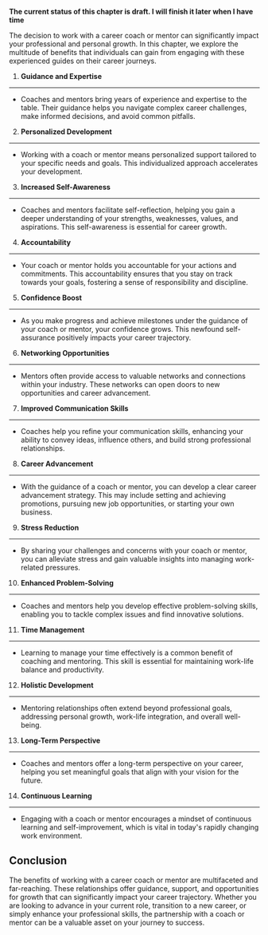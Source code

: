 **The current status of this chapter is draft. I will finish it later when I have time**

The decision to work with a career coach or mentor can significantly impact your professional and personal growth. In this chapter, we explore the multitude of benefits that individuals can gain from engaging with these experienced guides on their career journeys.

1. **Guidance and Expertise**
-----------------------------

* Coaches and mentors bring years of experience and expertise to the table. Their guidance helps you navigate complex career challenges, make informed decisions, and avoid common pitfalls.

2. **Personalized Development**
-------------------------------

* Working with a coach or mentor means personalized support tailored to your specific needs and goals. This individualized approach accelerates your development.

3. **Increased Self-Awareness**
-------------------------------

* Coaches and mentors facilitate self-reflection, helping you gain a deeper understanding of your strengths, weaknesses, values, and aspirations. This self-awareness is essential for career growth.

4. **Accountability**
---------------------

* Your coach or mentor holds you accountable for your actions and commitments. This accountability ensures that you stay on track towards your goals, fostering a sense of responsibility and discipline.

5. **Confidence Boost**
-----------------------

* As you make progress and achieve milestones under the guidance of your coach or mentor, your confidence grows. This newfound self-assurance positively impacts your career trajectory.

6. **Networking Opportunities**
-------------------------------

* Mentors often provide access to valuable networks and connections within your industry. These networks can open doors to new opportunities and career advancement.

7. **Improved Communication Skills**
------------------------------------

* Coaches help you refine your communication skills, enhancing your ability to convey ideas, influence others, and build strong professional relationships.

8. **Career Advancement**
-------------------------

* With the guidance of a coach or mentor, you can develop a clear career advancement strategy. This may include setting and achieving promotions, pursuing new job opportunities, or starting your own business.

9. **Stress Reduction**
-----------------------

* By sharing your challenges and concerns with your coach or mentor, you can alleviate stress and gain valuable insights into managing work-related pressures.

10. **Enhanced Problem-Solving**
--------------------------------

* Coaches and mentors help you develop effective problem-solving skills, enabling you to tackle complex issues and find innovative solutions.

11. **Time Management**
-----------------------

* Learning to manage your time effectively is a common benefit of coaching and mentoring. This skill is essential for maintaining work-life balance and productivity.

12. **Holistic Development**
----------------------------

* Mentoring relationships often extend beyond professional goals, addressing personal growth, work-life integration, and overall well-being.

13. **Long-Term Perspective**
-----------------------------

* Coaches and mentors offer a long-term perspective on your career, helping you set meaningful goals that align with your vision for the future.

14. **Continuous Learning**
---------------------------

* Engaging with a coach or mentor encourages a mindset of continuous learning and self-improvement, which is vital in today's rapidly changing work environment.

Conclusion
----------

The benefits of working with a career coach or mentor are multifaceted and far-reaching. These relationships offer guidance, support, and opportunities for growth that can significantly impact your career trajectory. Whether you are looking to advance in your current role, transition to a new career, or simply enhance your professional skills, the partnership with a coach or mentor can be a valuable asset on your journey to success.
